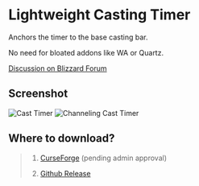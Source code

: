 # Lightweight Casting Timer

Anchors the timer to the base casting bar.

No need for bloated addons like WA or Quartz.

[Discussion on Blizzard Forum](https://us.forums.blizzard.com/en/wow/t/casting-time-on-cast-bar/1397937/4)

## Screenshot
![Cast Timer](https://github.com/omsheal/Internal-Casting-Timer/raw/main/cast.png)
![Channeling Cast Timer](https://github.com/omsheal/Internal-Casting-Timer/raw/main/channel.png)


## Where to download?
> 1) [CurseForge](https://www.curseforge.com/wow/addons/internal-casting-timer) (pending admin approval)
> 
> 2) [Github Release](https://github.com/omsheal/LightweightCastingTimer/releases)
